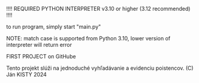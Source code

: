 !!!! REQUIRED PYTHON INTERPRETER v3.10 or higher (3.12 recommended) !!!!


to run program, simply start "main.py"

NOTE: match case is supported from Python 3.10, lower version of interpreter will return error




FIRST PROJECT on GitHube

Tento projekt slúži na jednoduché vyhľadávanie a evidenciu poistencov.
(C) Ján KISTY
        2024
